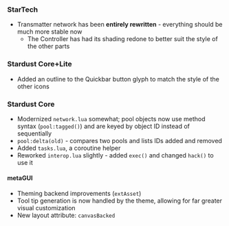 ### StarTech
- Transmatter network has been **entirely rewritten** - everything should be much more stable now
  - The Controller has had its shading redone to better suit the style of the other parts

### Stardust Core+Lite
- Added an outline to the Quickbar button glyph to match the style of the other icons

### Stardust Core
- Modernized `network.lua` somewhat; pool objects now use method syntax (`pool:tagged()`) and are keyed by object ID instead of sequentially
- `pool:delta(old)` - compares two pools and lists IDs added and removed
- Added `tasks.lua`, a coroutine helper
- Reworked `interop.lua` slightly - added `exec()` and changed `hack()` to use it

#### metaGUI
- Theming backend improvements (`extAsset`)
- Tool tip generation is now handled by the theme, allowing for far greater visual customization
- New layout attribute: `canvasBacked`

